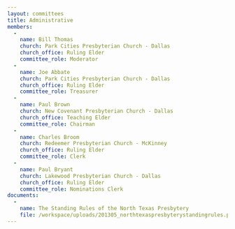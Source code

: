 ```yaml
---
layout: committees
title: Administrative
members:
  -
    name: Bill Thomas
    church: Park Cities Presbyterian Church - Dallas
    church_office: Ruling Elder
    committee_role: Moderator
  -
    name: Joe Abbate
    church: Park Cities Presbyterian Church - Dallas
    church_office: Ruling Elder
    committee_role: Treasurer
  -
    name: Paul Brown
    church: New Covenant Presbyterian Church - Dallas
    church_office: Teaching Elder
    committee_role: Chairman
  -
    name: Charles Broom
    church: Redeemer Presbyterian Church - McKinney
    church_office: Ruling Elder
    committee_role: Clerk
  -
    name: Paul Bryant
    church: Lakewood Presbyterian Church - Dallas
    church_office: Ruling Elder
    committee_role: Nominations Clerk
documents:
  -
    name: The Standing Rules of the North Texas Presbytery
    file: /workspace/uploads/201305_northtexaspresbyterystandingrules.pdf
---
```

